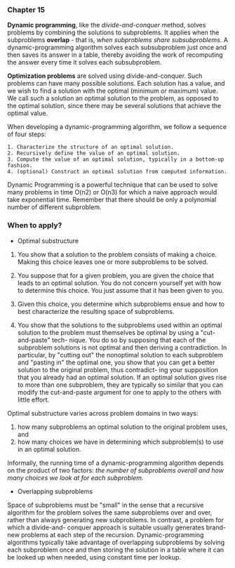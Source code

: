### Chapter 15

**Dynamic programming**, like the _divide-and-conquer_ method, solves problems by
combining the solutions to subproblems. It applies when the subproblems **overlap** - that
is, _when subproblems share subsubproblems_.  A dynamic-programming algorithm solves each
subsubproblem just once and then saves its answer in a table, thereby avoiding the work of
recomputing the answer every time it solves each subsubproblem.

**Optimization problems** are solved using divide-and-conquer. Such problems can have many
possible solutions. Each solution has a value, and we wish to find a solution with the
optimal (minimum or maximum) value. We call such a solution an optimal solution to the
problem, as opposed to the optimal solution, since there may be several solutions that
achieve the optimal value.

When developing a dynamic-programming algorithm, we follow a sequence of four steps:

```
1. Characterize the structure of an optimal solution.
2. Recursively define the value of an optimal solution.
3. Compute the value of an optimal solution, typically in a bottom-up fashion.
4. (optional) Construct an optimal solution from computed information.
```

Dynamic Programming is a powerful technique that can be used to solve many problems in
time O(n2) or O(n3) for which a naive approach would take exponential time. Remember that
there should be only a polynomial number of different subproblem.

### When to apply?

- Optimal substructure

1. You show that a solution to the problem consists of making a choice.
Making this choice leaves one or more subproblems to be solved.

2. You suppose that for a given problem, you are given the choice that leads to an
optimal solution. You do not concern yourself yet with how to determine this
choice. You just assume that it has been given to you.

3. Given this choice, you determine which subproblems ensue and how to best
characterize the resulting space of subproblems.

4. You show that the solutions to the subproblems used within an optimal solution
to the problem must themselves be optimal by using a "cut-and-paste" tech-
nique. You do so by supposing that each of the subproblem solutions is not
optimal and then deriving a contradiction. In particular, by "cutting out" the
nonoptimal solution to each subproblem and "pasting in" the optimal one, you
show that you can get a better solution to the original problem, thus contradict-
ing your supposition that you already had an optimal solution. If an optimal
solution gives rise to more than one subproblem, they are typically so similar
that you can modify the cut-and-paste argument for one to apply to the others
with little effort.

Optimal substructure varies across problem domains in two ways:

1. how many subproblems an optimal solution to the original problem uses, and
2. how many choices we have in determining which subproblem(s) to use in an
optimal solution.

Informally, the running time of a dynamic-programming algorithm depends on
the product of two factors: _the number of subproblems overall and how many
choices we look at for each subproblem._

- Overlapping subproblems

Space of subproblems must be "small" in the sense that a recursive algorithm for the
problem solves the same subproblems over and over, rather than always generating new
subproblems. In contrast, a problem for which a divide-and- conquer approach is suitable
usually generates brand-new problems at each step of the recursion. Dynamic-programming
algorithms typically take advantage of overlapping subproblems by solving each subproblem
once and then storing the solution in a table where it can be looked up when needed, using
constant time per lookup.

